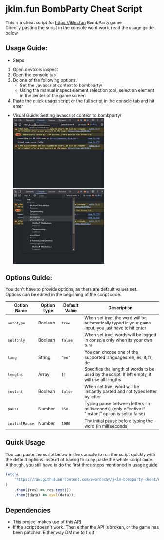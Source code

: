 # jklm.fun BombParty Cheat Script

This is a cheat script for https://jklm.fun BombParty game<br />Directly pasting the script in the console wont work, read the usage guide below

## Usage Guide:

-   Steps

1. Open devtools inspect
2. Open the console tab
3. Do one of the following options:
    - Set the Javascript context to bombparty/
    - Using the manual inspect element selection tool, select an element in the center of the game screen
4. Paste the [quick usage script](#quick-usage) or the [full script](index.js) in the console tab and hit enter

-   Visual Guide: Setting javascript context to bombparty/<br />
    <img src="./docs/screenshot-1.png" width="300" /> <img src="./docs/screenshot-2.png" width="300" />

## Options Guide:

You don't have to provide options, as there are default values set.<br />Options can be edited in the beginning of the script code.

| Option Name    | Option Type | Default Value | Description                                                                                         |
| -------------- | ----------- | ------------- | --------------------------------------------------------------------------------------------------- |
| `autotype`     | Boolean     | `true`        | When set true, the word will be automatically typed in your game input, you just have to hit enter  |
| `selfOnly`     | Boolean     | `false`       | When set true, words will be logged in console only when its your own turn                          |
| `lang`         | String      | `"en"`        | You can choose one of the supported languages: en, es, it, fr, de                                   |
| `lengths`      | Array       | `[]`          | Specifies the length of words to be used by the script. If left empty, it will use all lengths      |
| `instant`      | Boolean     | `false`       | When set true, word will be instantly pasted and not typed letter by letter                         |
| `pause`        | Number      | `150`         | Typing pause between letters (in milliseconds) (only effective if "instant" option is set to false) |
| `initialPause` | Number      | `1000`        | The initial pause before typing the word (in milliseconds)                                          |

## Quick Usage

You can paste the script below in the console to run the script quickly with the default options instead of having to copy paste the whole script code. Although, you still have to do the first three steps mentioned in [usage guide](#usage-guide)

```js
fetch(
    "https://raw.githubusercontent.com/SwordaxSy/jklm-bombparty-cheat/main/index.js"
)
    .then((res) => res.text())
    .then((data) => eval(data));
```

## Dependencies

-   This project makes use of this [API](https://random-word-api.herokuapp.com/)
-   If the script doesn't work. Then either the API is broken, or the game has been patched. Either way DM me to fix it
